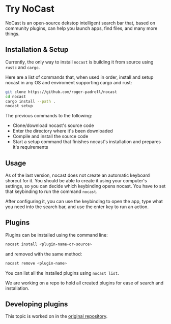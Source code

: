 # Try NoCast
NoCast is an open-source dekstop intelligent search bar that, based on community plugins, can help you launch apps, find files, and
many more things.

## Installation & Setup
Currently, the only way to install `nocast` is building it from source using `rustc` and `cargo`.

Here are a list of commands that, when used in order, install and setup nocast in any OS and enviroment supporting cargo and rust:
```bash
git clone https://github.com/roger-padrell/nocast
cd nocast
cargo install --path .
nocast setup
```
The previous commands to the following:
- Clone/download nocast's source code
- Enter the directory where it's been downloaded
- Compile and install the source code
- Start a setup command that finishes nocast's installation and prepares it's requirements

## Usage
As of the last version, nocast does not create an automatic keyboard shorcut for it. You should be able to create it using your
computer's settings, so you can decide which keybinding opens nocast. You have to set that keybinding to run the command `nocast`.

After configuring it, you can use the keybinding to open the app, type what you need into the search bar, and use the enter key to run
an action.

## Plugins
Plugins can be installed using the command line: 
```bash
nocast install <plugin-name-or-source>
```
and removed with the same method:
```bash
nocast remove <plugin-name>
```

You can list all the installed plugins using `nocast list`.

We are working on a repo to hold all created plugins for ease of search and installation.

## Developing plugins
This topic is worked on in the [original repository](https://github.com/roger-padrell/nocast/blob/master/DEV.md).
